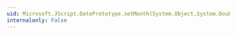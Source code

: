 ```yaml
---
uid: Microsoft.JScript.DatePrototype.setMonth(System.Object,System.Double,System.Object)
internalonly: False
---
```

